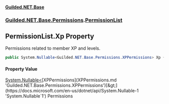 #### [Guilded.NET.Base](Guilded_NET_Base.md 'Guilded.NET.Base')
### [Guilded.NET.Base.Permissions](Guilded_NET_Base.md#Guilded_NET_Base_Permissions 'Guilded.NET.Base.Permissions').[PermissionList](PermissionList.md 'Guilded.NET.Base.Permissions.PermissionList')
## PermissionList.Xp Property
Permissions related to member XP and levels.  
```csharp
public System.Nullable<Guilded.NET.Base.Permissions.XPPermissions> Xp { get; set; }
```
#### Property Value
[System.Nullable&lt;](https://docs.microsoft.com/en-us/dotnet/api/System.Nullable-1 'System.Nullable`1')[XPPermissions](XPPermissions.md 'Guilded.NET.Base.Permissions.XPPermissions')[&gt;](https://docs.microsoft.com/en-us/dotnet/api/System.Nullable-1 'System.Nullable`1')
Permissions
